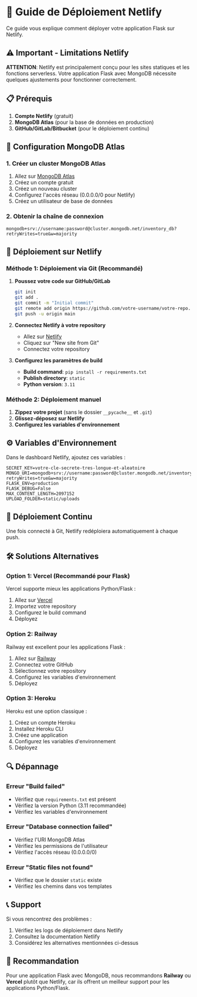 # 🚀 Guide de Déploiement Netlify

Ce guide vous explique comment déployer votre application Flask sur Netlify.

## ⚠️ Important - Limitations Netlify

**ATTENTION**: Netlify est principalement conçu pour les sites statiques et les fonctions serverless. Votre application Flask avec MongoDB nécessite quelques ajustements pour fonctionner correctement.

## 📋 Prérequis

1. **Compte Netlify** (gratuit)
2. **MongoDB Atlas** (pour la base de données en production)
3. **GitHub/GitLab/Bitbucket** (pour le déploiement continu)

## 🔧 Configuration MongoDB Atlas

### 1. Créer un cluster MongoDB Atlas

1. Allez sur [MongoDB Atlas](https://www.mongodb.com/atlas)
2. Créez un compte gratuit
3. Créez un nouveau cluster
4. Configurez l'accès réseau (0.0.0.0/0 pour Netlify)
5. Créez un utilisateur de base de données

### 2. Obtenir la chaîne de connexion

```
mongodb+srv://username:password@cluster.mongodb.net/inventory_db?retryWrites=true&w=majority
```

## 🚀 Déploiement sur Netlify

### Méthode 1: Déploiement via Git (Recommandé)

1. **Poussez votre code sur GitHub/GitLab**
   ```bash
   git init
   git add .
   git commit -m "Initial commit"
   git remote add origin https://github.com/votre-username/votre-repo.git
   git push -u origin main
   ```

2. **Connectez Netlify à votre repository**
   - Allez sur [Netlify](https://netlify.com)
   - Cliquez sur "New site from Git"
   - Connectez votre repository

3. **Configurez les paramètres de build**
   - **Build command**: `pip install -r requirements.txt`
   - **Publish directory**: `static`
   - **Python version**: `3.11`

### Méthode 2: Déploiement manuel

1. **Zippez votre projet** (sans le dossier `__pycache__` et `.git`)
2. **Glissez-déposez sur Netlify**
3. **Configurez les variables d'environnement**

## ⚙️ Variables d'Environnement

Dans le dashboard Netlify, ajoutez ces variables :

```
SECRET_KEY=votre-cle-secrete-tres-longue-et-aleatoire
MONGO_URI=mongodb+srv://username:password@cluster.mongodb.net/inventory_db?retryWrites=true&w=majority
FLASK_ENV=production
FLASK_DEBUG=False
MAX_CONTENT_LENGTH=2097152
UPLOAD_FOLDER=static/uploads
```

## 🔄 Déploiement Continu

Une fois connecté à Git, Netlify redéploiera automatiquement à chaque push.

## 🛠️ Solutions Alternatives

### Option 1: Vercel (Recommandé pour Flask)

Vercel supporte mieux les applications Python/Flask :

1. Allez sur [Vercel](https://vercel.com)
2. Importez votre repository
3. Configurez le build command
4. Déployez

### Option 2: Railway

Railway est excellent pour les applications Flask :

1. Allez sur [Railway](https://railway.app)
2. Connectez votre GitHub
3. Sélectionnez votre repository
4. Configurez les variables d'environnement
5. Déployez

### Option 3: Heroku

Heroku est une option classique :

1. Créez un compte Heroku
2. Installez Heroku CLI
3. Créez une application
4. Configurez les variables d'environnement
5. Déployez

## 🔍 Dépannage

### Erreur "Build failed"

- Vérifiez que `requirements.txt` est présent
- Vérifiez la version Python (3.11 recommandée)
- Vérifiez les variables d'environnement

### Erreur "Database connection failed"

- Vérifiez l'URI MongoDB Atlas
- Vérifiez les permissions de l'utilisateur
- Vérifiez l'accès réseau (0.0.0.0/0)

### Erreur "Static files not found"

- Vérifiez que le dossier `static` existe
- Vérifiez les chemins dans vos templates

## 📞 Support

Si vous rencontrez des problèmes :

1. Vérifiez les logs de déploiement dans Netlify
2. Consultez la documentation Netlify
3. Considérez les alternatives mentionnées ci-dessus

## 🎯 Recommandation

Pour une application Flask avec MongoDB, nous recommandons **Railway** ou **Vercel** plutôt que Netlify, car ils offrent un meilleur support pour les applications Python/Flask.
